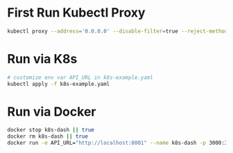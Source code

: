 # First Run Kubectl Proxy

```bash
kubectl proxy --address='0.0.0.0' --disable-filter=true --reject-methods="POST,PUT,PATCH"
```

# Run via K8s

```bash
# customize env var API_URL in k8s-example.yaml
kubectl apply -f k8s-example.yaml
```

# Run via Docker

```bash
docker stop k8s-dash || true
docker rm k8s-dash || true
docker run -e API_URL="http://localhost:8001" --name k8s-dash -p 3000:3000 barnuri23/k8s-dash:latest
```
